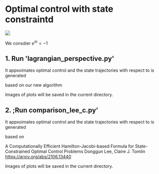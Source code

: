# Optimal control with state constraintd

<img src="https://render.githubusercontent.com/render/math?math=e^{i \pi} = -1">


We consdier $e^{i \pi} = -1$

## 1. Run 'lagrangian_perspective.py'

It appxoimates optimal control and the state trajectories with respect to is generated

based on our new algorithm

Images of plots will be saved in the current directory.

## 2. ;Run comparison_lee_c.py'

It appxoimates optimal control and the state trajectories with respect to is generated 

based on

A Computationally Efficient Hamilton-Jacobi-based Formula for State-Constrained Optimal Control Problems
Donggun Lee, Claire J. Tomlin
https://arxiv.org/abs/2106.13440

Images of plots will be saved in the current directory.
